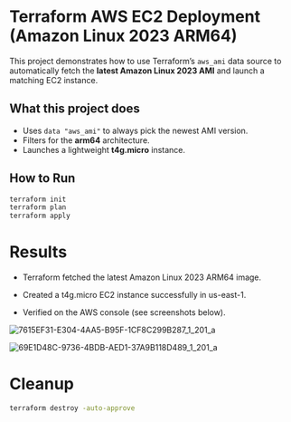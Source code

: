 # Terraform AWS EC2 Deployment (Amazon Linux 2023 ARM64)

This project demonstrates how to use Terraform’s `aws_ami` data source to automatically fetch the **latest Amazon Linux 2023 AMI** and launch a matching EC2 instance.

##  What this project does
- Uses `data "aws_ami"` to always pick the newest AMI version.
- Filters for the **arm64** architecture.
- Launches a lightweight **t4g.micro** instance.

##  How to Run
```bash
terraform init
terraform plan
terraform apply
```
# Results

- Terraform fetched the latest Amazon Linux 2023 ARM64 image.

- Created a t4g.micro EC2 instance successfully in us-east-1.

- Verified on the AWS console (see screenshots below).


![7615EF31-E304-4AA5-B95F-1CF8C299B287_1_201_a](https://github.com/user-attachments/assets/2b9d3cf6-c3bc-4fc5-b23a-1de781aa61c1)

![69E1D48C-9736-4BDB-AED1-37A9B118D489_1_201_a](https://github.com/user-attachments/assets/2528de0f-831e-4f36-95fe-c8b50551aa5e)


# Cleanup
```bash
terraform destroy -auto-approve
```

